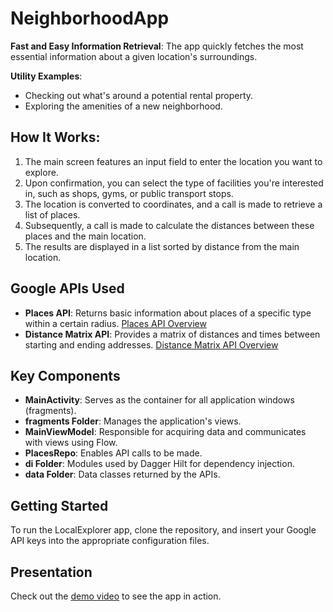 # NeighborhoodApp

**Fast and Easy Information Retrieval**: The app quickly fetches the most essential information about a given location's surroundings.

**Utility Examples**:
  - Checking out what's around a potential rental property.
  - Exploring the amenities of a new neighborhood.
    
## How It Works:
  1. The main screen features an input field to enter the location you want to explore.
  2. Upon confirmation, you can select the type of facilities you're interested in, such as shops, gyms, or public transport stops.
  3. The location is converted to coordinates, and a call is made to retrieve a list of places.
  4. Subsequently, a call is made to calculate the distances between these places and the main location.
  5. The results are displayed in a list sorted by distance from the main location.

## Google APIs Used

- **Places API**: Returns basic information about places of a specific type within a certain radius. [Places API Overview](https://developers.google.com/maps/documentation/places/web-service/overview)
- **Distance Matrix API**: Provides a matrix of distances and times between starting and ending addresses. [Distance Matrix API Overview](https://developers.google.com/maps/documentation/distance-matrix/overview)

## Key Components

- **MainActivity**: Serves as the container for all application windows (fragments).
- **fragments Folder**: Manages the application's views.
- **MainViewModel**: Responsible for acquiring data and communicates with views using Flow.
- **PlacesRepo**: Enables API calls to be made.
- **di Folder**: Modules used by Dagger Hilt for dependency injection.
- **data Folder**: Data classes returned by the APIs.

## Getting Started

To run the LocalExplorer app, clone the repository, and insert your Google API keys into the appropriate configuration files.

## Presentation

Check out the [demo video](https://drive.google.com/file/d/1-U-GYnQ994bF6w-hTnjcWtekNdb9pbcf/view) to see the app in action.

